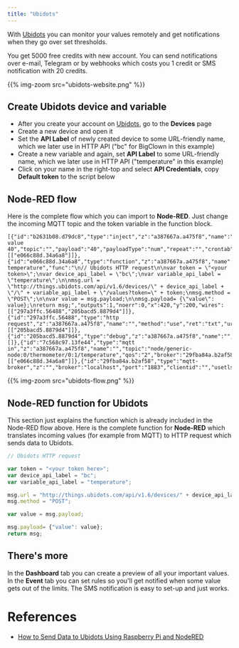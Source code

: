 ```yaml
---
title: "Ubidots"
---
```


With [Ubidots](https://ubidots.com) you can monitor your values remotely and get notifications when they go over set thresholds.

You get 5000 free credits with new account. You can send notifications over e-mail, Telegram or by webhooks which costs you 1 credit or SMS notification with 20 credits.

{{% img-zoom src="ubidots-website.png" %}}

## Create Ubidots device and variable

  * After you create your account on [Ubidots](https://ubidots.com), go to the **Devices** page
  * Create a new device and open it
  * Set the **API Label** of newly created device to some URL-friendly name, which we later use in HTTP API ("bc" for BigClown in this example)
  * Create a new variable and again, set **API Label** to some URL-friendly name, which we later use in HTTP API ("temperature" in this example)
  * Click on your name in the right-top and select **API Credentials**, copy **Default token** to the script below

## Node-RED flow

Here is the complete flow which you can import to **Node-RED**. Just change the incoming MQTT topic and the token variable in the function block.

```
[{"id":"b2631b08.d79dc8","type":"inject","z":"a387667a.a475f8","name":"Test value 40","topic":"","payload":"40","payloadType":"num","repeat":"","crontab":"","once":false,"x":150,"y":200,"wires":[["e066c88d.34a6a8"]]},{"id":"e066c88d.34a6a8","type":"function","z":"a387667a.a475f8","name":"Ubidots temperature","func":"\n// Ubidots HTTP request\n\nvar token = \"<your token>\";\nvar device_api_label = \"bc\";\nvar variable_api_label = \"temperature\";\n\nmsg.url = \"http://things.ubidots.com/api/v1.6/devices/\" + device_api_label + \"/\" + variable_api_label + \"/values?token=\" + token;\nmsg.method = \"POST\";\n\nvar value = msg.payload;\n\nmsg.payload= {\"value\": value};\nreturn msg;","outputs":1,"noerr":0,"x":420,"y":200,"wires":[["297a3ffc.56488","205bacd5.8879d4"]]},{"id":"297a3ffc.56488","type":"http request","z":"a387667a.a475f8","name":"","method":"use","ret":"txt","url":"","tls":"","x":650,"y":160,"wires":[["205bacd5.8879d4"]]},{"id":"205bacd5.8879d4","type":"debug","z":"a387667a.a475f8","name":"","active":true,"console":"false","complete":"false","x":830,"y":200,"wires":[]},{"id":"7c568c97.13fe44","type":"mqtt in","z":"a387667a.a475f8","name":"","topic":"node/generic-node:0/thermometer/0:1/temperature","qos":"2","broker":"29fba84a.b2af58","x":250,"y":120,"wires":[["e066c88d.34a6a8"]]},{"id":"29fba84a.b2af58","type":"mqtt-broker","z":"","broker":"localhost","port":"1883","clientid":"","usetls":false,"compatmode":true,"keepalive":"60","cleansession":true,"willTopic":"","willQos":"0","willPayload":"","birthTopic":"","birthQos":"0","birthPayload":""}]
```


{{% img-zoom src="ubidots-flow.png" %}}

## Node-RED function for Ubidots

This section just explains the function which is already included in the Node-RED flow above.
Here is the complete function for **Node-RED** which translates incoming values (for example from MQTT) to HTTP request which sends data to Ubidots.

```javascript
// Ubidots HTTP request

var token = "<your token here>";
var device_api_label = "bc";
var variable_api_label = "temperature";

msg.url = "http://things.ubidots.com/api/v1.6/devices/" + device_api_label + "/" + variable_api_label + "/values?token=" + token;
msg.method = "POST";

var value = msg.payload;

msg.payload= {"value": value};
return msg;

```

## There's more

In the **Dashboard** tab you can create a preview of all your important values. In the **Event** tab you can set rules so you'll get notified when some value gets out of the limits. The SMS notification is easy to set-up and just works.

# References

* [How to Send Data to Ubidots Using Raspberry Pi and NodeRED](https://www.hackster.io/kierankieran/how-to-send-data-to-ubidots-using-raspberry-pi-and-nodered-128b5c)
